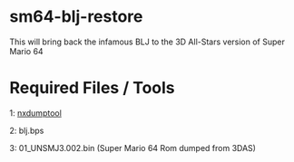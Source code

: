 # sm64-blj-restore
This will bring back the infamous BLJ to the 3D All-Stars version of Super Mario 64

Required Files / Tools
=====
1: [nxdumptool](https://github.com/DarkMatterCore/nxdumptool/releases)

2: blj.bps

3: 01_UNSMJ3.002.bin (Super Mario 64 Rom dumped from 3DAS)
